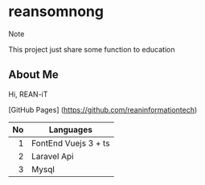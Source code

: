 # reansomnong
> [!NOTE]
> This project just share some function to education



## About Me
Hi, REAN-iT 

[GitHub Pages] (https://github.com/reaninformationtech)

| No   | Languages |
|-----:|-----------|
|     1| FontEnd Vuejs 3 + ts|
|     2| Laravel Api    |
|     3| Mysql       |
